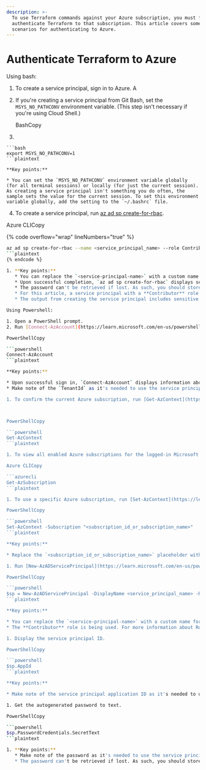 ```yaml
---
description: >-
  To use Terraform commands against your Azure subscription, you must first
  authenticate Terraform to that subscription. This article covers some common
  scenarios for authenticating to Azure.
---
```


# Authenticate Terraform to Azure

Using bash:

1. To create a service principal, sign in to Azure. A
2.  If you're creating a service principal from Git Bash, set the `MSYS_NO_PATHCONV` environment variable. (This step isn't necessary if you're using Cloud Shell.)

    BashCopy
3.

    ```bash
    export MSYS_NO_PATHCONV=1    
    ```plaintext

    **Key points:**

    * You can set the `MSYS_NO_PATHCONV` environment variable globally (for all terminal sessions) or locally (for just the current session). As creating a service principal isn't something you do often, the sample sets the value for the current session. To set this environment variable globally, add the setting to the `~/.bashrc` file.
4. To create a service principal, run [az ad sp create-for-rbac](https://learn.microsoft.com/en-us/cli/azure/ad/sp?#az-ad-sp-create-for-rbac).

Azure CLICopy

{% code overflow="wrap" lineNumbers="true" %}
```bash
az ad sp create-for-rbac --name <service_principal_name> --role Contributor --scopes /subscriptions/<subscription_id>
```plaintext
{% endcode %}

1. **Key points:**
   * You can replace the `<service-principal-name>` with a custom name for your environment or omit the parameter entirely. If you omit the parameter, the service principal name is generated based on the current date and time.
   * Upon successful completion, `az ad sp create-for-rbac` displays several values. The `appId`, `password`, and `tenant` values are used in the next step.
   * The password can't be retrieved if lost. As such, you should store your password in a safe place.&#x20;
   * For this article, a service principal with a **Contributor** role is being used. For more information about Role-Based Access Control (RBAC) roles.
   * The output from creating the service principal includes sensitive credentials. Be sure that you don't include these credentials in your code or check the credentials into your source control.

Using Powershell:

1. Open a PowerShell prompt.
2. Run [Connect-AzAccount](https://learn.microsoft.com/en-us/powershell/module/az.accounts/Connect-AzAccount).

PowerShellCopy

```powershell
Connect-AzAccount
```plaintext

**Key points:**

* Upon successful sign in, `Connect-AzAccount` displays information about the default subscription.
* Make note of the `TenantId` as it's needed to use the service principal.

1. To confirm the current Azure subscription, run [Get-AzContext](https://learn.microsoft.com/en-us/powershell/module/az.accounts/get-azcontext).



PowerShellCopy

```powershell
Get-AzContext
```plaintext

1. To view all enabled Azure subscriptions for the logged-in Microsoft account, run [Get-AzSubscription](https://learn.microsoft.com/en-us/powershell/module/az.accounts/get-azsubscription).

Azure CLICopy

```azurecli
Get-AzSubscription
```plaintext

1. To use a specific Azure subscription, run [Set-AzContext](https://learn.microsoft.com/en-us/powershell/module/az.accounts/set-azcontext).

PowerShellCopy

```powershell
Set-AzContext -Subscription "<subscription_id_or_subscription_name>"
```plaintext

**Key points:**

* Replace the `<subscription_id_or_subscription_name>` placeholder with the ID or name of the subscription you want to use.

1. Run [New-AzADServicePrincipal](https://learn.microsoft.com/en-us/powershell/module/az.resources/new-azadserviceprincipal) to create a new service principal.

PowerShellCopy

```powershell
$sp = New-AzADServicePrincipal -DisplayName <service_principal_name> -Role "Contributor"
```plaintext

**Key points:**

* You can replace the `<service-principal-name>` with a custom name for your environment or omit the parameter entirely. If you omit the parameter, the service principal name is generated based on the current date and time.
* The **Contributor** role is being used. For more information about Role-Based Access Control (RBAC) roles.

1. Display the service principal ID.

PowerShellCopy

```powershell
$sp.AppId
```plaintext

**Key points:**

* Make note of the service principal application ID as it's needed to use the service principal.

1. Get the autogenerated password to text.

PowerShellCopy

```powershell
$sp.PasswordCredentials.SecretText
```plaintext

1. **Key points:**
   * Make note of the password as it's needed to use the service principal.
   * The password can't be retrieved if lost. As such, you should store your password in a safe place. If you forget your password, you can [reset the service principal credentials](https://learn.microsoft.com/en-us/powershell/azure/create-azure-service-principal-azureps#reset-credentials).
